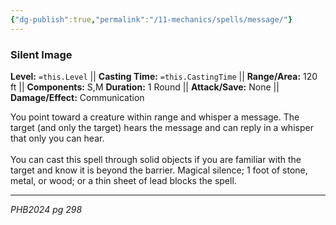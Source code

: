 ```yaml
---
{"dg-publish":true,"permalink":"/11-mechanics/spells/message/"}
---
```


### Silent Image

**Level:** `=this.Level` ||  **Casting Time:** `=this.CastingTime` || **Range/Area:** 120 ft || **Components:** S,M
**Duration:** 1 Round || **Attack/Save:** None || **Damage/Effect:** Communication

You point toward a creature within range and whisper a message. The target (and only the target) hears the message and can reply in a whisper that only you can hear.<br><br>You can cast this spell through solid objects if you are familiar with the target and know it is beyond the barrier. Magical silence; 1 foot of stone, metal, or wood; or a thin sheet of lead blocks the spell.

---
_PHB2024 pg 298_

